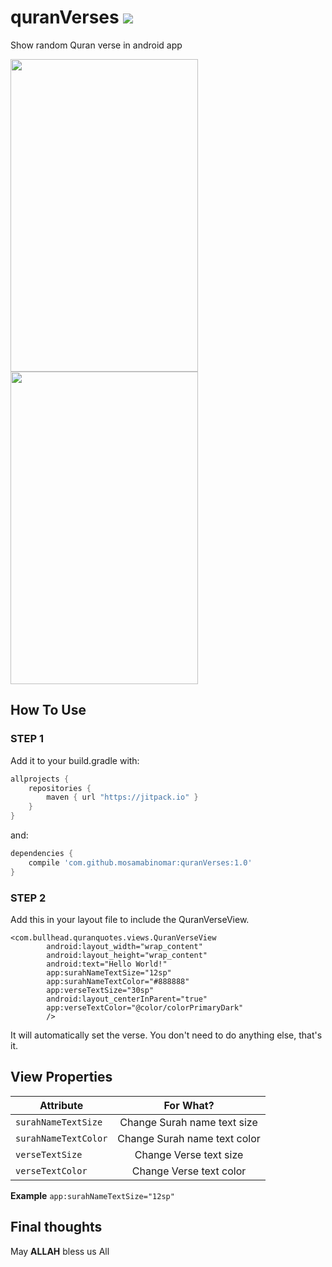 # quranVerses [![](https://jitpack.io/v/mosamabinomar/quranVerses.svg)](https://jitpack.io/#mosamabinomar/quranVerses)
Show random Quran verse in android app
<div>
  <img src="https://raw.githubusercontent.com/mosamabinomar/quranVerses/master/screens/english.png" width="300" height="500"/>
  <img src="https://raw.githubusercontent.com/mosamabinomar/quranVerses/master/screens/arabic.png" width="300" height="500"/> 
</div>

## How To Use
### STEP 1
Add it to your build.gradle with:
```gradle
allprojects {
    repositories {
        maven { url "https://jitpack.io" }
    }
}
```
and:

```gradle
dependencies {
    compile 'com.github.mosamabinomar:quranVerses:1.0'
}
```
### STEP 2
Add this in your layout file to include the QuranVerseView. 
```    
<com.bullhead.quranquotes.views.QuranVerseView
        android:layout_width="wrap_content"
        android:layout_height="wrap_content"
        android:text="Hello World!"
        app:surahNameTextSize="12sp"
        app:surahNameTextColor="#888888"
        app:verseTextSize="30sp"
        android:layout_centerInParent="true"
        app:verseTextColor="@color/colorPrimaryDark"
        /> 
```
It will automatically set the verse. You don't need to do anything else, that's it.

## View Properties
| Attribute                | For What?                   |
| -------------------------|:---------------------------:| 
| `surahNameTextSize`      | Change Surah name text size |
| `surahNameTextColor`     | Change Surah name text color|
| `verseTextSize`          | Change Verse text size      |
| `verseTextColor`         | Change Verse text color     |

**Example** `app:surahNameTextSize="12sp"`

## Final thoughts
May **ALLAH** bless us All

